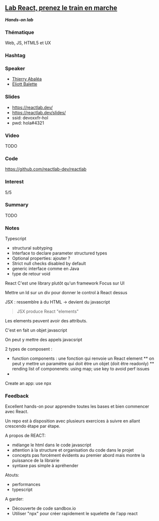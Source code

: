 ## [Lab React, prenez le train en marche](https://cfp.devoxx.fr/2019/talk/YOA-4729/Lab_React,_prenez_le_train_en_marche)
**_Hands-on lab_**

### Thématique

Web, JS, HTML5 et UX

### Hashtag

### Speaker

* [Thierry Abaléa]()
* [Eliott Balette]()

### Slides

- https://reactlab.dev/
- https://reactlab.dev/slides/
- ssid: devoxxfr-hol
- pwd: hola#4321

### Video

TODO

### Code

https://github.com/reactlab-dev/reactlab

### Interest

5/5

### Summary

TODO

### Notes


Typescript
* structural subtyping
* Interface to declare parameter structured types
* Optional properties: ajouter ?
* Strict null checks disabled by default
* generic interface comme en Java
* type de retour void

React
C'est une library plutôt qu'un framework
Focus sur UI

Mettre un Id sur un div pour donner le control à React dessus

JSX : ressemblre à du HTML -> devient du javascript
> JSX produce React "elements"

Les elements peuvent avoir des attributs.

C'est en fait un objet javascript

On peut y mettre des appels javacsript


2 types de composent :
* function components : une fonction qui renvoie un React element
** on peut y mettre un paramètre qui doit être un objet (doit être readonly)
** rending list of componenets: using map; use key to avoid perf issues
* 

Create an app: use npx

### Feedback

Excellent hands-on pour apprendre toutes les bases et bien commencer avec React.

Un repo est à disposition avec plusieurs exercices à suivre en allant crescendo étape par étape.

A propos de REACT:
- mélange le html dans le code javascript
- attention à la structure et organisation du code dans le projet
- concepts pas forcément évidents au premier abord mais montre la puissance de la librairie
- syntaxe pas simple à apréhender

Atouts:
- performances
- typescript

A garder:
- Découverte de code sandbox.io
- Utiliser "npx" pour créer rapidement le squelette de l'app react
